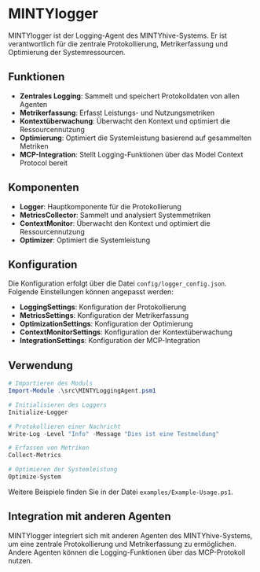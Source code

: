 # MINTYlogger

MINTYlogger ist der Logging-Agent des MINTYhive-Systems. Er ist verantwortlich für die zentrale Protokollierung, Metrikerfassung und Optimierung der Systemressourcen.

## Funktionen

- **Zentrales Logging**: Sammelt und speichert Protokolldaten von allen Agenten
- **Metrikerfassung**: Erfasst Leistungs- und Nutzungsmetriken
- **Kontextüberwachung**: Überwacht den Kontext und optimiert die Ressourcennutzung
- **Optimierung**: Optimiert die Systemleistung basierend auf gesammelten Metriken
- **MCP-Integration**: Stellt Logging-Funktionen über das Model Context Protocol bereit

## Komponenten

- **Logger**: Hauptkomponente für die Protokollierung
- **MetricsCollector**: Sammelt und analysiert Systemmetriken
- **ContextMonitor**: Überwacht den Kontext und optimiert die Ressourcennutzung
- **Optimizer**: Optimiert die Systemleistung

## Konfiguration

Die Konfiguration erfolgt über die Datei `config/logger_config.json`. Folgende Einstellungen können angepasst werden:

- **LoggingSettings**: Konfiguration der Protokollierung
- **MetricsSettings**: Konfiguration der Metrikerfassung
- **OptimizationSettings**: Konfiguration der Optimierung
- **ContextMonitorSettings**: Konfiguration der Kontextüberwachung
- **IntegrationSettings**: Konfiguration der MCP-Integration

## Verwendung

```powershell
# Importieren des Moduls
Import-Module .\src\MINTYLoggingAgent.psm1

# Initialisieren des Loggers
Initialize-Logger

# Protokollieren einer Nachricht
Write-Log -Level "Info" -Message "Dies ist eine Testmeldung"

# Erfassen von Metriken
Collect-Metrics

# Optimieren der Systemleistung
Optimize-System
```

Weitere Beispiele finden Sie in der Datei `examples/Example-Usage.ps1`.

## Integration mit anderen Agenten

MINTYlogger integriert sich mit anderen Agenten des MINTYhive-Systems, um eine zentrale Protokollierung und Metrikerfassung zu ermöglichen. Andere Agenten können die Logging-Funktionen über das MCP-Protokoll nutzen.
